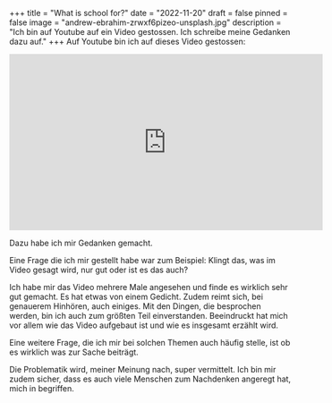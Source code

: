 +++
title = "What is school for?"
date = "2022-11-20"
draft = false
pinned = false
image = "andrew-ebrahim-zrwxf6pizeo-unsplash.jpg"
description = "Ich bin auf Youtube auf ein Video gestossen. Ich schreibe meine Gedanken dazu auf."
+++
Auf Youtube bin ich auf dieses Video gestossen:

<iframe width="560" height="315" src="https://www.youtube.com/embed/_PsLRgEYf9E" title="YouTube video player" frameborder="0" allow="accelerometer; autoplay; clipboard-write; encrypted-media; gyroscope; picture-in-picture" allowfullscreen></iframe>

Dazu habe ich mir Gedanken gemacht. 

Eine Frage die ich mir gestellt habe war zum Beispiel: Klingt das, was im Video gesagt wird, nur gut oder ist es das auch?

Ich habe mir das Video mehrere Male angesehen und finde es wirklich sehr gut gemacht. Es hat etwas von einem Gedicht. Zudem reimt sich, bei genauerem Hinhören, auch einiges. Mit den Dingen, die besprochen werden, bin ich auch zum größten Teil einverstanden. Beeindruckt hat mich vor allem wie das Video aufgebaut ist und wie es insgesamt erzählt wird. 

Eine weitere Frage, die ich mir bei solchen Themen auch häufig stelle, ist ob es wirklich was zur Sache beiträgt.

Die Problematik wird, meiner Meinung nach, super vermittelt. Ich bin mir zudem sicher, dass es auch viele Menschen zum Nachdenken angeregt hat, mich in begriffen.